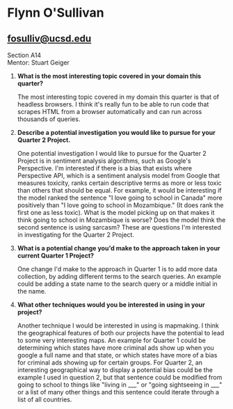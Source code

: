 # Flynn O'Sullivan

## fosulliv@ucsd.edu

Section A14  
Mentor: Stuart Geiger  

1. **What is the most interesting topic covered in your domain this quarter?**  

   The most interesting topic covered in my domain this quarter is that of headless browsers. I think it's really fun to be able to run code that scrapes HTML from a browser automatically and can run across thousands of queries.

2. **Describe a potential investigation you would like to pursue for your Quarter 2 Project.**

   One potential investigation I would like to pursue for the Quarter 2 Project is in sentiment analysis algorithms, such as Google's Perspective. I'm interested if there is a bias that exists where Perspective API, which is a sentiment analysis model from Google that measures toxicity, ranks certain descriptive terms as more or less toxic than others that should be equal. For example, it would be interesting if the model ranked the sentence "I love going to school in Canada" more positively than "I love going to school in Mozambique." (It does rank the first one as less toxic). What is the model picking up on that makes it think going to school in Mozambique is worse? Does the model think the second sentence is using sarcasm? These are questions I'm interested in investigating for the Quarter 2 Project.

3. **What is a potential change you'd make to the approach taken in your current Quarter 1 Project?**

   One change I'd make to the approach in Quarter 1 is to add more data collection, by adding different terms to the search queries. An example could be adding a state name to the search query or a middle initial in the name.

4. **What other techniques would you be interested in using in your project?**

   Another technique I would be interested in using is mapmaking. I think the geographical features of both our projects have the potential to lead to some very interesting maps. An example for Quarter 1 could be determining which states have more criminal ads show up when you google a full name and that state, or which states have more of a bias for criminal ads showing up for certain groups. For Quarter 2, an interesting geographical way to display a potential bias could be the example I used in question 2, but that sentence could be modified from going to school to things like "living in ___" or "going sightseeing in ___" or a list of many other things and this sentence could iterate through a list of all countries.
